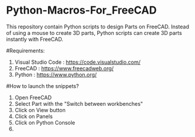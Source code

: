 # Python-Macros-For_FreeCAD
This repository contain Python scripts to design Parts on FreeCAD. Instead of using a mouse to create 3D parts, Python scripts can create 3D parts instantly with FreeCAD.

#Requirements:
1) Visual Studio Code : https://code.visualstudio.com/
2) FreeCAD : https://www.freecadweb.org/
3) Python : https://www.python.org/

#How to launch the snippets?
1) Open FreeCAD
2) Select Part with the "Switch between workbenches"
3) Click on View button
4) Click on Panels
5) Click on Python Console
6) 
